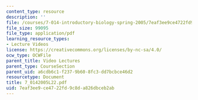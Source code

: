```yaml
---
content_type: resource
description: ''
file: /courses/7-014-introductory-biology-spring-2005/7eaf3ee9ce4722fd9c8da826dbceb2ab_7_0142005L22.pdf
file_size: 99095
file_type: application/pdf
learning_resource_types:
- Lecture Videos
license: https://creativecommons.org/licenses/by-nc-sa/4.0/
ocw_type: OCWFile
parent_title: Video Lectures
parent_type: CourseSection
parent_uid: a6cdb6c1-f237-9b60-8fc3-dd7bcbce46d2
resourcetype: Document
title: 7_0142005L22.pdf
uid: 7eaf3ee9-ce47-22fd-9c8d-a826dbceb2ab
---
```

